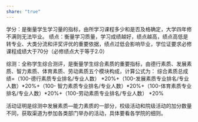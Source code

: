 ```yaml
---
share: "true"
---
```


学分：是衡量学生学习量的指标，由所学习课程多少和是否及格确定，大学四年修不满则无法毕业。
绩点：衡量学习质量，学习成绩越好，绩点越高，绩点高低是转专业、大类分流和评奖评优的重要依据，绩点过低会影响毕业，学位证要求必修课程成绩大于70分（必修绩点大于等于2.0）

综测：全称学生综合测评，是衡量学生综合素质的重要指标，由德行素质、发展素质、智力素质、体育素质、劳动素质五个模块构成，计算公式为：
综合素质总成绩=（100-德行素质专业排名/专业人数）
*20%+（100-发展素质专业排名/专业人数）*20%+（100-
智力素质专业排名/专业人数）*20%+（100-体育素质专业
排名/专业人数）*20%+（100-劳动素质专业排名/专业人数）
*20%

活动证明是综测中发展素质—能力素质的一部分，校级活动和院级活动的加分数量不同，获取渠道为参加各类部门举办的活动，具体要看各学院的细则。